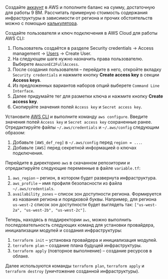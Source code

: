 Создайте [аккаунт](https://console.aws.amazon.com) в AWS и пополните баланс на сумму, достаточную для работы 9 ВМ. Рассчитать примерную стоимость содержания инфраструктуры в зависимости от региона и прочих обстоятельств можно с помощью [калькулятора](https://calculator.aws/#/createCalculator/ec2-enhancement).

Создайте пользователя и ключ подключения в AWS Cloud для работы AWS CLI:

1. Пользователь создаётся в разделе Security credentials → Access management → [Users](https://console.aws.amazon.com/iam/home#/users) → Create User.
2. На следующем шаге нужно назначить права пользователю. Выберете `AmazonEC2FullAccess`.
3. После создания пользователя – перейдите в него, откройте вкладку `Security credentials` и нажмите кнопку **Create access key** в секции **Access keys**.
4. Из предложенных вариантов наборов опций выберете `Command Line Interface`.
5. Далее придумайте тег для разметки ключа и нажмите кнопку **Create access key**. 
6. Скопируйте значения полей `Access key` и `Secret access key`.

Установите [AWS CLI](https://aws.amazon.com/cli/) и выполните команду `aws configure`. Введите значения полей `Access key` и `Secret access key` сохраненные ранее. Отредактируйте файлы `~/.aws/credentials` и `~/.aws/config` следующим образом:

1. Добавьте `[AWS_def_reg]` в `~/.aws/config` перед `region = ...`.
2. Добавьте `[AWS]` перед секретной информацией о ключах подключения.

Перейдите в директорию `aws` в скачанном репозитории и отредактируйте следующие переменные в файле `variable.tf`:

1. `aws_region` – регион, в котором будет развернута инфраструктура.
2. `aws_profile` – имя профиля безопасности из файла `~/.aws/credentials`.
3. `availability_zones` – список зон доступности региона. Формируется из названия региона и порядковой буквы. Например, для региона `us-west-2` список зон доступности будет выглядеть так: `["us-west-2a", "us-west-2b", "us-west-2c"]`.

Теперь, находясь в поддиректории `aws`, можно выполнить последовательность следующих команд для установки провайдера, инициализации модулей и создания инфраструктуры:

1. `terraform init` – установка провайдера и инициализация модулей.
2. `terraform plan` – создание плана будущей инфраструктуры.
3. `terraform apply` (повторное выполнение) – создание ресурсов в облаке. 

Далее используются команды `terraform plan`, `terraform apply` и `terraform destroy` (уничтожение созданной инфраструктуры).